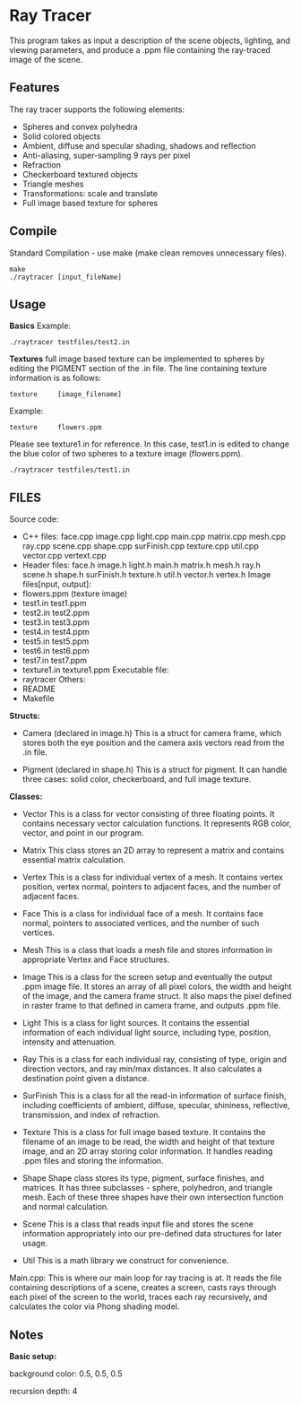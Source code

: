 # Ray Tracer
This program takes as input a description of the scene objects, lighting, and viewing parameters, and produce a .ppm file containing the ray-traced image of the scene.

## Features
The ray tracer supports the following elements:
- Spheres and convex polyhedra
- Solid colored objects
- Ambient, diffuse and specular shading, shadows and reflection 
- Anti-aliasing, super-sampling 9 rays per pixel 
- Refraction 
- Checkerboard textured objects 
- Triangle meshes 
- Transformations: scale and translate 
- Full image based texture for spheres 

## Compile
Standard Compilation - use make (make clean removes unnecessary files).

    make
    ./raytracer [input_fileName]

## Usage
**Basics**
Example:
    
    ./raytracer testfiles/test2.in

**Textures**
full image based texture can be implemented to spheres by editing the PIGMENT section of the .in file. The line containing texture information is as follows:

    texture     [image_filename]
Example: 

    texture     flowers.ppm

Please see texture1.in for reference.
In this case, test1.in is edited to change the blue color of two spheres to a texture image (flowers.ppm). 

    ./raytracer testfiles/test1.in

## FILES
Source code:
- C++ files: face.cpp image.cpp light.cpp main.cpp matrix.cpp mesh.cpp ray.cpp scene.cpp shape.cpp surFinish.cpp texture.cpp util.cpp vector.cpp vertext.cpp
- Header files: face.h image.h light.h main.h matrix.h mesh.h ray.h scene.h shape.h surFinish.h texture.h util.h vector.h vertex.h 
Image files[nput, output]:
- flowers.ppm (texture image)
- test1.in test1.ppm
- test2.in test2.ppm
- test3.in test3.ppm
- test4.in test4.ppm
- test5.in test5.ppm
- test6.in test6.ppm
- test7.in test7.ppm
- texture1.in texture1.ppm
Executable file:
- raytracer
Others:
- README
- Makefile
	
**Structs:**
- Camera (declared in image.h)
This is a struct for camera frame, which stores both the eye position and the 	camera axis vectors read from the .in file.

- Pigment (declared in shape.h)
This is a struct for pigment. It can handle three cases: solid color, checkerboard, and full image texture. 

**Classes:**
- Vector
This is a class for vector consisting of three floating points. It contains necessary vector calculation functions. It represents RGB color, vector, and point in our program.

- Matrix
This class stores an 2D array to represent a matrix and contains essential matrix calculation. 

- Vertex
This is a class for individual vertex of a mesh. It contains vertex position, vertex normal, pointers to adjacent faces, and the number of adjacent faces. 

- Face
This is a class for individual face of a mesh. It contains face normal, pointers to associated vertices, and the number of such vertices.

- Mesh
This is a class that loads a mesh file and stores information in appropriate Vertex and Face structures. 

- Image
This is a class for the screen setup and eventually the output .ppm image file. It stores an array of all pixel colors, the width and height of the image, and the camera frame struct. It also maps the pixel defined in raster frame to that defined in camera frame, and outputs .ppm file. 

- Light
This is a class for light sources. It contains the essential information of each individual light source, including type, position, intensity and attenuation. 

- Ray
This is a class for each individual ray, consisting of type, origin and direction vectors, and ray min/max distances. It also calculates a destination point given a distance.

- SurFinish
This is a class for all the read-in information of surface finish, including coefficients of ambient, diffuse, specular, shininess, reflective, transmission, and index of refraction. 

- Texture
This is a class for full image based texture. It contains the filename of an image to be read, the width and height of that texture image, and an 2D array storing color information. It handles reading .ppm files and storing the information.

- Shape
Shape class stores its type, pigment, surface finishes, and matrices. It has three subclasses - sphere, polyhedron, and triangle mesh. Each of these three shapes have their own intersection function and normal calculation. 

- Scene
This is a class that reads input file and stores the scene information appropriately into our pre-defined data structures for later usage.

- Util
This is a math library we construct for convenience. 

Main.cpp:
This is where our main loop for ray tracing is at. It reads the file containing descriptions of a scene, creates a screen, casts rays through each pixel of the screen to the world, traces each ray recursively, and calculates the color via Phong shading model. 


## Notes
**Basic setup:**

background color: 0.5, 0.5, 0.5

recursion depth: 4
